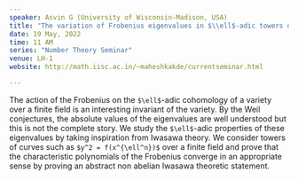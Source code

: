 ```yaml
---
speaker: Asvin G (University of Wisconsin-Madison, USA)
title: "The variation of Frobenius eigenvalues in $\\ell$-adic towers of curves over a finite field"
date: 19 May, 2022
time: 11 AM
series: "Number Theory Seminar"
venue: LH-1
website: http://math.iisc.ac.in/~maheshkakde/currentseminar.html

---
```


The action of the Frobenius on the `$\ell$`-adic cohomology of a variety over a finite field is an interesting invariant of the variety. By the Weil conjectures, the absolute values of the eigenvalues are well understood but this is not the complete story. We study the `$\ell$`-adic properties of these eigenvalues by taking inspiration from Iwasawa theory. We consider towers of curves such as `$y^2 = f(x^{\ell^n})$` over a finite field and prove that the characteristic polynomials of the Frobenius converge in an appropriate sense by proving an abstract non abelian Iwasawa theoretic statement.

